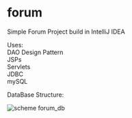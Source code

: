 # forum
Simple Forum Project build in IntelliJ IDEA

Uses:    
DAO Design Pattern  
JSPs  
Servlets  
JDBC  
mySQL  



DataBase Structure:

![scheme forum_db](https://user-images.githubusercontent.com/32633866/37174851-70afe3ce-2320-11e8-86c7-4686008afadd.JPG)

